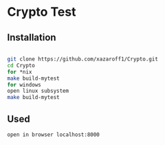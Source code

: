 # Crypto Test

## Installation
```sh

git clone https://github.com/xazaroff1/Crypto.git
cd Crypto
for *nix
make build-mytest
for windows 
open linux subsystem
make build-mytest
```
## Used
```sh
open in browser localhost:8000
```